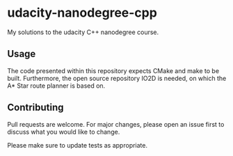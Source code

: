 # udacity-nanodegree-cpp
My solutions to the udacity C++ nanodegree course.

## Usage

The code presented within this repository expects CMake and make to be built. Furthermore, the open source repository IO2D is needed, on which the A* Star route planner is based on.

## Contributing
Pull requests are welcome. For major changes, please open an issue first to discuss what you would like to change.

Please make sure to update tests as appropriate.

